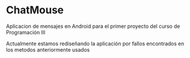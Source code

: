 # ChatMouse
Aplicacion de mensajes en Android para el primer proyecto del curso de Programación III

Actualmente estamos rediseñando la aplicación por fallos encontrados en los metodos anteriormente usados
